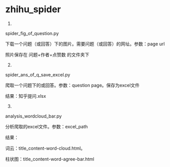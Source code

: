 # zhihu_spider



1.
spider_fig_of_question.py

下载一个问题（或回答）下的图片。需要问题（或回答）的网址。参数：page url

照片保存在 问题+作者+点赞数 的文件夹下



2.
spider_ans_of_q_save_excel.py

爬取一个问题下的或回答。参数：question page。保存为excel文件

结果：知乎提问.xlsx



3.
analysis_wordcloud_bar.py

分析爬取的excel文件。参数：excel_path

结果：

词云：title_content-word-cloud.html。

柱状图：title_content-word-agree-bar.html
